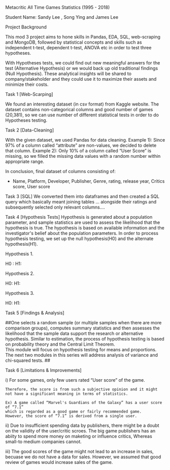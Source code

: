 Metacritic All Time Games Statistics (1995 - 2018)

Student Name: Sandy Lee , Song Ying and James Lee

Project Background

This mod 3 project aims to hone skills in Pandas, EDA, SQL, web-scraping and MongoDB, 
followed by statistical concepts and skills such as independent t-test, dependent t-test, ANOVA etc 
in order to test three hypotheses. 

With Hypotheses tests, we could find out new meaningful answers for the test (Alternative Hypothesis) or 
we would back up old traditional findings (Null Hypothesis). These analytical insights will be shared 
to company/stakeholder and they could use it to maximize their assets and minimize their costs.

Task 1 [Web-Scarping] 

We found an interesting dataset (in csv format) from Kaggle website. 
The dataset contains non-categorical columns and good number of games (20,381), 
so we can use number of different statistical tests in order to do Hypotheses testing. 

Task 2 [Data-Cleaning]

With the given dataset, we used Pandas for data cleaning.
Example 1): Since 97% of a column called “attribute” are non-values, we decided to delete that column.
Example 2): Only 10% of a column called “User Score” is missing, 
so we filled the missing data values with a random number within appropriate range. 

In conclusion, final dataset of columns consisting of:
* Name, Platform, Developer, Publisher, Genre, rating, release year, Critics score, User score

Task 3 [SQL] 
We converted them into dataframes and then created a SQL query which basically meant joining tables … 
alongside their ratings and subsequently selected only relevant columns….

Task 4 [Hypothesis Tests]
Hypothesis is generated about a population parameter, and sample statistics 
are used to assess the likelihood that the hypothesis is true. 
The hypothesis is based on available information and the investigator's belief about the population parameters. 
In order to process hypothesis testing, we set up the null hypothesis(H0) and the alternate hypothesis(H1).

Hypothesis 1. 

H0 :
H1:

Hypothesis 2. 

H0:
H1:

Hypothesis 3.

H0:
H1:

Task 5 [Findings & Analysis]

##One selects a random sample (or multiple samples when there are more comparison groups), 
computes summary statistics and then assesses the likelihood that the sample data 
support the research or alternative hypothesis. 
Similar to estimation, the process of hypothesis testing is based on probability theory and the Central Limit Theorem.  
This module will focus on hypothesis testing for means and proportions. 
The next two modules in this series will address analysis of variance and chi-squared tests. ##

Task 6 [Limitations & Improvements]

i) For some games, only few users rated “User score” of the game. 

    Therefore, the score is from such a subjective opinion and it might not have a significant meaning in terms of statistics. 

    Ex) A game called “Marvel's Guardians of the Galaxy” has a user score of “7.1” 
    which is regarded as a good game or fairly recommended game. 
    However, the score of “7.1” is derived from a single user. 

ii) Due to insufficient spending data by publishers, there might be a doubt on the validity of the user/critic scroes.
    The big game publishers has an abiity to spend more money on maketing or influence critics,                                             Whereas small-to medium companies cannot.

iii) The good scores of the game might not lead to an increase in sales, becuase we do not have a data for sales. 
     However, we assumed that good review of games would increase sales of the game.
